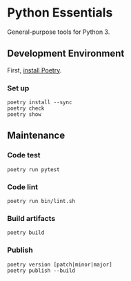 # Python Essentials

General-purpose tools for Python 3.

## Development Environment

First, [install Poetry](https://python-poetry.org/docs/).

### Set up
    poetry install --sync
    poetry check
    poetry show

## Maintenance

### Code test
    poetry run pytest

### Code lint
    poetry run bin/lint.sh

### Build artifacts
    poetry build

### Publish
    poetry version [patch|minor|major]
    poetry publish --build
